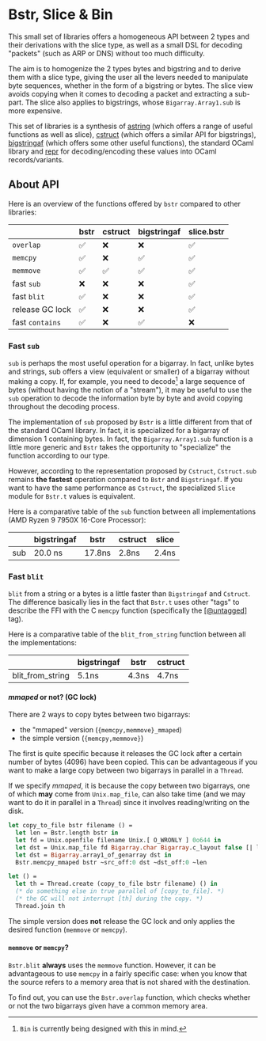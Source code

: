 # Bstr, Slice & Bin

This small set of libraries offers a homogeneous API between 2 types and their
derivations with the slice type, as well as a small DSL for decoding "packets"
(such as ARP or DNS) without too much difficulty.

The aim is to homogenize the 2 types bytes and bigstring and to derive them
with a slice type, giving the user all the levers needed to manipulate byte
sequences, whether in the form of a bigstring or bytes. The slice view avoids
copying when it comes to decoding a packet and extracting a sub-part. The slice
also applies to bigstrings, whose `Bigarray.Array1.sub` is more expensive.

This set of libraries is a synthesis of [astring][astring] (which offers a range
of useful functions as well as slice), [cstruct][cstruct] (which offers a
similar API for bigstrings), [bigstringaf][bigstringaf] (which offers some other
useful functions), the standard OCaml library and [repr][repr] for
decoding/encoding these values into OCaml records/variants.

## About API

Here is an overview of the functions offered by `bstr` compared to other
libraries:

|                 | bstr | cstruct | bigstringaf | slice.bstr |
|-----------------|------|---------|-------------|------------|
|       `overlap` |   ✅ |      ❌ |          ❌ |         ✅ |
|        `memcpy` |   ✅ |      ❌ |          ✅ |         ✅ |
|       `memmove` |   ✅ |      ✅ |          ✅ |         ✅ |
|      fast `sub` |   ❌ |      ❌ |          ❌ |         ✅ |
|     fast `blit` |   ✅ |      ❌ |          ❌ |         ✅ |
| release GC lock |   ✅ |      ❌ |          ❌ |         ✅ |
| fast `contains` |   ✅ |      ❌ |          ✅ |         ❌ |

### Fast `sub`

`sub` is perhaps the most useful operation for a bigarray. In fact, unlike bytes
and strings, sub offers a view (equivalent or smaller) of a bigarray without
making a copy. If, for example, you need to decode[^1] a large sequence of bytes
(without having the notion of a "stream"), it may be useful to use the `sub`
operation to decode the information byte by byte and avoid copying throughout
the decoding process.

The implementation of `sub` proposed by `Bstr` is a little different from that
of the standard OCaml library. In fact, it is specialized for a bigarray of
dimension 1 containing bytes. In fact, the `Bigarray.Array1.sub` function is a
little more generic and `Bstr` takes the opportunity to "specialize" the
function according to our type.

However, according to the representation proposed by `Cstruct`, `Cstruct.sub`
remains **the fastest** operation compared to `Bstr` and `Bigstringaf`. If you
want to have the same performance as `Cstruct`, the specialized `Slice` module
for `Bstr.t` values is equivalent.

Here is a comparative table of the `sub` function between all implementations
(AMD Ryzen 9 7950X 16-Core Processor):

|     | bigstringaf |   bstr | cstruct | slice |
|-----|-------------|--------|---------|-------|
| sub |     20.0 ns | 17.8ns |   2.8ns | 2.4ns |

### Fast `blit`

`blit` from a string or a bytes is a little faster than `Bigstringaf` and
`Cstruct`. The difference basically lies in the fact that `Bstr.t` uses other
"tags" to describe the FFI with the C `memcpy` function (specifically the
[\[@untagged\]][untagged] tag).

Here is a comparative table of the `blit_from_string` function between all the
implementations:

|                  | bigstringaf |  bstr | cstruct |
|------------------|-------------|-------|---------|
| blit_from_string |       5.1ns | 4.3ns |   4.7ns |

#### _mmaped_ or not? (GC lock)

There are 2 ways to copy bytes between two bigarrays:
- the "mmaped" version (`{memcpy,memmove}_mmaped`)
- the simple version (`{memcpy,memmove}`)

The first is quite specific because it releases the GC lock after a certain
number of bytes (4096) have been copied. This can be advantageous if you want
to make a large copy between two bigarrays in parallel in a `Thread`.

If we specify _mmaped_, it is because the copy between two bigarrays, one of
which **may** come from `Unix.map_file`, can also take time (and we may want to
do it in parallel in a `Thread`) since it involves reading/writing on the disk.

```ocaml
let copy_to_file bstr filename () =
  let len = Bstr.length bstr in
  let fd = Unix.openfile filename Unix.[ O_WRONLY ] 0o644 in
  let dst = Unix.map_file fd Bigarray.char Bigarray.c_layout false [| len |] in
  let dst = Bigarray.array1_of_genarray dst in
  Bstr.memcpy_mmaped bstr ~src_off:0 dst ~dst_off:0 ~len

let () =
  let th = Thread.create (copy_to_file bstr filename) () in
  (* do something else in true parallel of [copy_to_file]. *)
  (* the GC will not interrupt [th] during the copy. *)
  Thread.join th
```

The simple version does **not** release the GC lock and only applies the
desired function (`memmove` or `memcpy`).

#### `memmove` or `memcpy`?

`Bstr.blit` **always** uses the `memmove` function. However, it can be
advantageous to use `memcpy` in a fairly specific case: when you know that the
source refers to a memory area that is not shared with the destination.

To find out, you can use the `Bstr.overlap` function, which checks whether or
not the two bigarrays given have a common memory area.

[^1]: `Bin` is currently being designed with this in mind.

[astring]: https://github.com/dbuenzli/astring
[cstruct]: https://github.com/mirage/ocaml-cstruct
[repr]: https://github.com/mirage/repr
[bigstringaf]: https://github.com/inhabitedtype/bigstringaf
[untagged]: https://ocaml.org/manual/5.3/attributes.html
